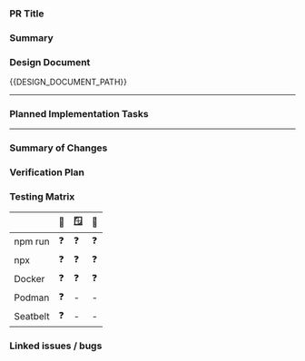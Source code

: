 ### PR Title

<!-- The SWE Agent will copy the "Pull Request #[Number]: [Title of PR]" from the planning doc here. -->

### Summary

<!-- The SWE Agent will copy the "Summary" from the planning doc here. -->

### Design Document

{{DESIGN_DOCUMENT_PATH}}

---

### Planned Implementation Tasks

<!--
Guidance for the Code Review Agent:
This section is copied directly from the planning document. Your primary role is to verify that the code changes below correctly and completely implement these planned tasks.
-->

<!-- The SWE Agent will copy the entire "Implementation Tasks" list for the PR from the planning doc here. -->

---

### Summary of Changes

<!--
Guidance for the SWE Agent:
After completing all tasks, briefly summarize the key changes you made in the code. For example:
* Added `ProfileService.ts` with a `getUserProfile` method.
* Created `ProfileService.test.ts` to cover all new methods.
* Registered the new service in the main application container.
-->

### Verification Plan

<!-- The SWE Agent will copy the "Verification Plan" from the planning doc here. -->

### Testing Matrix

<!-- Before submitting please validate your changes on as many of these options as possible -->

|          | 🍏  | 🪟  | 🐧  |
| -------- | --- | --- | --- |
| npm run  | ❓  | ❓  | ❓  |
| npx      | ❓  | ❓  | ❓  |
| Docker   | ❓  | ❓  | ❓  |
| Podman   | ❓  | -   | -   |
| Seatbelt | ❓  | -   | -   |

### Linked issues / bugs

<!--
Link to any related issues or bugs.

**If this PR fully resolves the issue, use one of the following keywords to automatically close the issue when this PR is merged:**

- Closes #<issue_number>
- Fixes #<issue_number>
- Resolves #<issue_number>

*Example: `Resolves #123`*

**If this PR is only related to an issue or is a partial fix, simply reference the issue number without a keyword:**

*Example: `This PR makes progress on #456` or `Related to #789`*
-->
